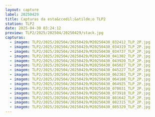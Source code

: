 ```yaml
---
layout: capture
label: 20250429
title: Capturas da esta&ccedil;&atilde;o TLP2
station: TLP2
date: 2025-04-30 03:24:12
preview: TLP2/2025/202504/20250429/stack.jpg
capturas:
  - imagem: TLP2/2025/202504/20250429/M20250430_032412_TLP_2P.jpg
  - imagem: TLP2/2025/202504/20250429/M20250430_034319_TLP_2P.jpg
  - imagem: TLP2/2025/202504/20250429/M20250430_034737_TLP_2P.jpg
  - imagem: TLP2/2025/202504/20250429/M20250430_041302_TLP_2P.jpg
  - imagem: TLP2/2025/202504/20250429/M20250430_043920_TLP_2P.jpg
  - imagem: TLP2/2025/202504/20250429/M20250430_045027_TLP_2P.jpg
  - imagem: TLP2/2025/202504/20250429/M20250430_045227_TLP_2P.jpg
  - imagem: TLP2/2025/202504/20250429/M20250430_062303_TLP_2P.jpg
  - imagem: TLP2/2025/202504/20250429/M20250430_064108_TLP_2P.jpg
  - imagem: TLP2/2025/202504/20250429/M20250430_064925_TLP_2P.jpg
  - imagem: TLP2/2025/202504/20250429/M20250430_070031_TLP_2P.jpg
  - imagem: TLP2/2025/202504/20250429/M20250430_073918_TLP_2P.jpg
  - imagem: TLP2/2025/202504/20250429/M20250430_081642_TLP_2P.jpg
  - imagem: TLP2/2025/202504/20250429/M20250430_082315_TLP_2P.jpg
  - imagem: TLP2/2025/202504/20250429/M20250430_085329_TLP_2P.jpg
---
```

